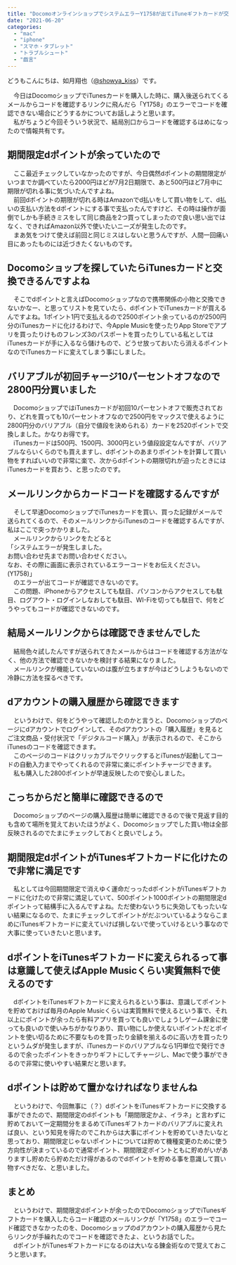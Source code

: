 ```yaml
---
title: "DocomoオンラインショップでシステムエラーY1758が出てiTuneギフトカードが交換できない時"
date: "2021-06-20"
categories: 
  - "mac"
  - "iphone"
  - "スマホ・タブレット"
  - "トラブルシュート"
  - "戯言"
---
```


どうもこんにちは、如月翔也（[@showya\_kiss](http://twitter.com/showya_kiss)）です。  
  
　今日はDocomoショップでiTunesカードを購入した時に、購入後送られてくるメールからコードを確認するリンクに飛んだら「Y1758」のエラーでコードを確認できない場合にどうするかについてお話しようと思います。  
　私がちょうど今回そういう状況で、結局別口からコードを確認するはめになったので情報共有です。  

## 期間限定dポイントが余っていたので

　ここ最近チェックしていなかったのですが、今日偶然dポイントの期間限定がいつまでか調べていたら2000円ほどが7月2日期限で、あと500円ほど7月中に期限が切れる事に気づいたんですよね。  
　前回dポイントの期限が切れる時はAmazonでd払いをして買い物をして、d払いの支払い方法をdポイントにする事で支払ったんですけど、その時は操作が面倒でしかも手続きミスをして同じ商品を2つ買ってしまったので良い思い出ではなく、できればAmazon以外で使いたいニーズが発生したのです。  
　まあ気をつけて使えば前回と同じミスはしないと思うんですが、人間一回痛い目にあったものには近づきたくないものです。  

## Docomoショップを探していたらiTunesカードと交換できるんですよね

　そこでdポイントと言えばDocomoショップなので携帯関係の小物と交換できないかなー、と思ってリストを見ていたら、dポイントでiTunesカードが買えるんですよね。1ポイント1円で支払えるので2500ポイント余っているのが2500円分のiTunesカードに化けるわけで、今Apple Musicを使ったりApp Storeでアプリを買ったりけものフレンズ3のパスポートを買ったりしている私としてはiTunesカードが手に入るなら儲けもので、どうせ放っておいたら消えるポイントなのでiTunesカードに変えてしまう事にしました。  

## バリアブルが初回チャージ10パーセントオフなので2800円分買いました

　DocomoショップではiTunesカードが初回10パーセントオフで販売されており、どれを買っても10パーセントオフなので2500円をマックスで使えるように2800円分のバリアブル（自分で値段を決められる）カードを2520ポイントで交換しました。かなりお得です。  
　iTunesカードは500円、1500円、3000円という値段設定なんですが、バリアブルならいくらのでも買えますし、dポイントのあまりポイントを計算して買い物をすればいいので非常に楽で、次からdポイントの期限切れが迫ったときにはiTunesカードを買おう、と思ったのです。  

## メールリンクからカードコードを確認するんですが

　そして早速DocomoショップでiTunesカードを買い、買った記録がメールで送られてくるので、そのメールリンクからiTunesのコードを確認するんですが、私はここで突っかかりました。  
　メールリンクからリンクをたどると  
「システムエラーが発生しました。  
お問い合わせ先までお問い合わせください。  
なお、その際に画面に表示されているエラーコードをお伝えください。(Y1758)」  
　のエラーが出てコードが確認できないのです。  
　この問題、iPhoneからアクセスしても駄目、パソコンからアクセスしても駄目、ログアウト・ログインしなおしても駄目、WI-Fiを切っても駄目で、何をどうやってもコードが確認できないのです。  

## 結局メールリンクからは確認できませんでした

　結局色々試したんですが送られてきたメールからはコードを確認する方法がなく、他の方法で確認できないかを検討する結果になりました。  
　メールリンクが機能していないのは腹が立ちますが今はどうしようもないので冷静に方法を探るべきです。  

## dアカウントの購入履歴から確認できます

　というわけで、何をどうやって確認したのかと言うと、Docomoショップのページにdアカウントでログインして、そのdアカウントの「購入履歴」を見るとご注文商品・受付状況で「デジタルコード購入」が表示されるので、そこからiTunesのコードを確認できます。  
　このページのコードはクリッカブルでクリックするとiTunesが起動してコードの自動入力までやってくれるので非常に楽にポイントチャージできます。  
　私も購入した2800ポイントが早速反映したので安心しました。  

## こっちからだと簡単に確認できるので

　Docomoショップのページの購入履歴は簡単に確認できるので後で見返す目的も含めて場所を覚えておいたほうがよく、Docomoショップでした買い物は全部反映されるのでたまにチェックしておくと良いでしょう。  

## 期間限定dポイントがiTunesギフトカードに化けたので非常に満足です

　私としては今回期間限定で消えゆく運命だっったdポイントがiTunesギフトカードに化けたので非常に満足していて、500ポイント1000ポイントの期間限定dポイントって結構手に入るんですよね。ただ使わないうちに失効してもったいない結果になるので、たまにチェックしてポイントがだぶついているようならこまめにiTunesギフトカードに変えていけば損しないで使っていけるという事なので大事に使っていきたいと思います。  

## dポイントをiTunesギフトカードに変えられるって事は意識して使えばApple Musicくらい実質無料で使えるのです

　dポイントをiTunesギフトカードに変えられるという事は、意識してポイントを貯めておけば毎月のApple Musicくらいは実質無料で使えるという事で、それ以上にポイントが余ったら有料アプリを買っても良いでしょうしゲーム課金に使っても良いので使いみちがかなりあり、買い物にしか使えないポイントだとポイントを使い切るために不要なものを買ったり金額を揃えるのに高い方を買ったりというムダが発生しますが、iTunesカードのバリアブルなら1円単位で発行できるので余ったポイントをきっかりギフトにしてチャージし、Macで使う事ができるので非常に使いやすい結果だと思います。  

## dポイントは貯めて置かなければなりませんね

　というわけで、今回無事に（？）dポイントをiTunesギフトカードに交換する事ができたので、期間限定のdポイントも「期間限定かよ、イラネ」と言わずに貯めておいて一定期間分をまるめてiTunesギフトカードのバリアブルに変えれば良い、という知見を得たのでこれからは大事にポイントを貯めていきたいなと思っており、期間限定じゃないポイントについては貯めて機種変更のために使う方向性が決まっているので通常ポイント、期間限定ポイントともに貯めがいがありますし貯めたら貯めただけ得があるのでdポイントを貯める事を意識して買い物すべきだな、と思いました。  

## まとめ

　というわけで、期間限定dポイントが余ったのでDocomoショップでiTunesギフトカードを購入したらコード確認のメールリンクが「Y1758」のエラーでコード確認できなかったのを、Docomoショップのdアカウントの購入履歴から見たらリンクが手繰れたのでコードを確認できたよ、というお話でした。  
　dポイントがiTunesギフトカードになるのは大いなる錬金術なので覚えておこうと思います。

